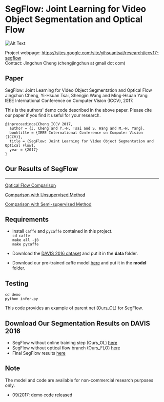 # SegFlow: Joint Learning for Video Object Segmentation and Optical Flow

![Alt Text](http://vllab1.ucmerced.edu/~ytsai/ICCV17/iccv17_segflow.png) 

Project webpage: https://sites.google.com/site/yihsuantsai/research/iccv17-segflow <br />
Contact: Jingchun Cheng (chengjingchun at gmail dot com)

## Paper
SegFlow: Joint Learning for Video Object Segmentation and Optical Flow <br />
Jingchun Cheng, Yi-Hsuan Tsai, Shengjin Wang and Ming-Hsuan Yang <br />
IEEE International Conference on Computer Vision (ICCV), 2017.

This is the authors' demo code described in the above paper. Please cite our paper if you find it useful for your research.

```
@inproceedings{Cheng_ICCV_2017,
  author = {J. Cheng and Y.-H. Tsai and S. Wang and M.-H. Yang},
  booktitle = {IEEE International Conference on Computer Vision (ICCV)},
  title = {SegFlow: Joint Learning for Video Object Segmentation and Optical Flow},
  year = {2017}
}
```

## Our Results of SegFlow
-------------------------------------------
[Optical Flow Comparison](https://www.youtube.com/watch?v=pyYbqeBteq4&feature=youtu.be)

[Comparison with Unsupervised Method](https://www.youtube.com/watch?v=MzWSGgPMTlo&feature=youtu.be)

[Comparison with Semi-supervised Method](https://www.youtube.com/watch?v=FN_ePVSDMvo&feature=youtu.be)

## Requirements
* Install `caffe` and `pycaffe` contained in this project. <br />
`cd caffe` <br />
`make all -j8` <br />
`make pycaffe`

* Download the [DAVIS 2016 dataset](http://davischallenge.org/code.html) and put it in the **data** folder.

* Download our pre-trained caffe model [here](http://vllab1.ucmerced.edu/~ytsai/ICCV17/SegFlow.caffemodel) and put it in the **model** folder.

## Testing <br />
`cd demo` <br />
`python infer.py` <br />

This code provides an example of parent net (Ours_OL) for SegFlow.

## Download Our Segmentation Results on DAVIS 2016

* SegFlow without online training step (Ours_OL) [here](http://vllab1.ucmerced.edu/~ytsai/ICCV17/Ours_OL.zip)
* SegFlow without optical flow branch (Ours_FLO) [here](http://vllab1.ucmerced.edu/~ytsai/ICCV17/Ours_FLO.zip)
* Final SegFlow results [here](http://vllab1.ucmerced.edu/~ytsai/ICCV17/Ours.zip)

## Note
The model and code are available for non-commercial research purposes only.

* 09/2017: demo code released
